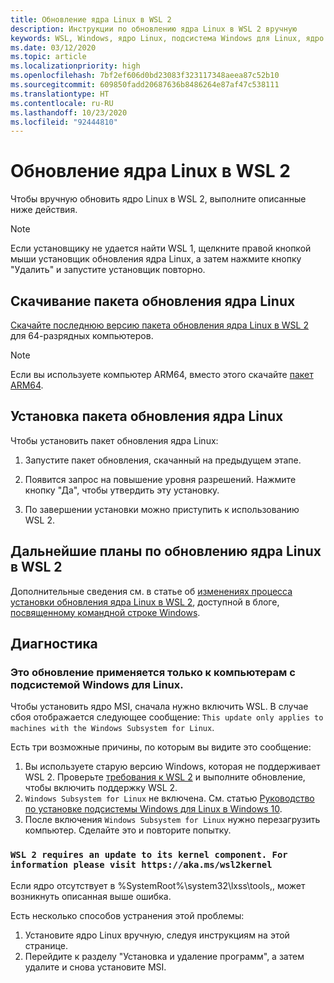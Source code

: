 ```yaml
---
title: Обновление ядра Linux в WSL 2
description: Инструкции по обновлению ядра Linux в WSL 2 вручную
keywords: WSL, Windows, ядро Linux, подсистема Windows для Linux, ядро
ms.date: 03/12/2020
ms.topic: article
ms.localizationpriority: high
ms.openlocfilehash: 7bf2ef606d0bd23083f323117348aeea87c52b10
ms.sourcegitcommit: 609850fadd20687636b8486264e87af47c538111
ms.translationtype: HT
ms.contentlocale: ru-RU
ms.lasthandoff: 10/23/2020
ms.locfileid: "92444810"
---
```

# <a name="updating-the-wsl-2-linux-kernel"></a>Обновление ядра Linux в WSL 2

Чтобы вручную обновить ядро Linux в WSL 2, выполните описанные ниже действия.

> [!NOTE] 
> Если установщику не удается найти WSL 1, щелкните правой кнопкой мыши установщик обновления ядра Linux, а затем нажмите кнопку "Удалить" и запустите установщик повторно.

## <a name="download-the-linux-kernel-update-package"></a>Скачивание пакета обновления ядра Linux

[Скачайте последнюю версию пакета обновления ядра Linux в WSL 2](https://wslstorestorage.blob.core.windows.net/wslblob/wsl_update_x64.msi) для 64-разрядных компьютеров.

> [!NOTE]
> Если вы используете компьютер ARM64, вместо этого скачайте [пакет ARM64](https://wslstorestorage.blob.core.windows.net/wslblob/wsl_update_arm64.msi).

## <a name="install-the-linux-kernel-update-package"></a>Установка пакета обновления ядра Linux

Чтобы установить пакет обновления ядра Linux:

  1. Запустите пакет обновления, скачанный на предыдущем этапе.

  2. Появится запрос на повышение уровня разрешений. Нажмите кнопку "Да", чтобы утвердить эту установку.

  3. По завершении установки можно приступить к использованию WSL 2.

## <a name="future-plans-for-updating-the-wsl2-linux-kernel"></a>Дальнейшие планы по обновлению ядра Linux в WSL 2

Дополнительные сведения см. в статье об [изменениях процесса установки обновления ядра Linux в WSL 2](https://devblogs.microsoft.com/commandline/wsl2-will-be-generally-available-in-windows-10-version-2004), доступной в блоге, [посвященному командной строке Windows](https://aka.ms/cliblog).

## <a name="troubleshooting"></a>Диагностика

### <a name="this-update-only-applies-to-machines-with-the-windows-subsystem-for-linux"></a>Это обновление применяется только к компьютерам с подсистемой Windows для Linux.
Чтобы установить ядро MSI, сначала нужно включить WSL. В случае сбоя отображается следующее сообщение: `This update only applies to machines with the Windows Subsystem for Linux`. 

Есть три возможные причины, по которым вы видите это сообщение:

1. Вы используете старую версию Windows, которая не поддерживает WSL 2. Проверьте [требования к WSL 2](https://docs.microsoft.com/windows/wsl/install-win10#update-to-wsl-2) и выполните обновление, чтобы включить поддержку WSL 2. 
2. `Windows Subsystem for Linux` не включена. См. статью [Руководство по установке подсистемы Windows для Linux в Windows 10](https://docs.microsoft.com/windows/wsl/install-win10).
3. После включения `Windows Subsystem for Linux` нужно перезагрузить компьютер. Сделайте это и повторите попытку.

### `WSL 2 requires an update to its kernel component. For information please visit https://aka.ms/wsl2kernel`

Если ядро отсутствует в %SystemRoot%\system32\lxss\tools\,, может возникнуть описанная выше ошибка.

Есть несколько способов устранения этой проблемы:

1. Установите ядро Linux вручную, следуя инструкциям на этой странице.
2. Перейдите к разделу "Установка и удаление программ", а затем удалите и снова установите MSI.